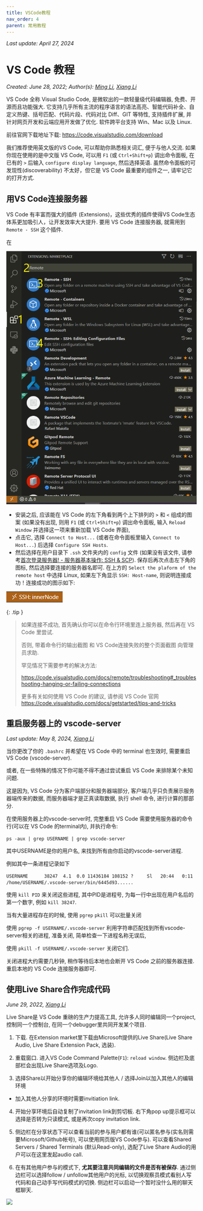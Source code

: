 ```yaml
---
title: VSCode教程
nav_order: 4
parent: 常用教程
---
```


*Last update: April 27, 2024*

# VS Code 教程

*Created: June 28, 2022; Author(s): [Ming Li](mailto:19300180127@fudan.edu.cn), [Xiang Li](mailto:646873166@qq.com)*

VS Code 全称 Visual Studio Code, 是微软出的一款轻量级代码编辑器, 免费、开源而且功能强大. 它支持几乎所有主流的程序语言的语法高亮、智能代码补全、自定义热键、括号匹配、代码片段、代码对比 Diff、GIT 等特性, 支持插件扩展, 并针对网页开发和云端应用开发做了优化. 软件跨平台支持 Win、Mac 以及 Linux.

前往官网下载地址下载: <https://code.visualstudio.com/download>

我们推荐使用英文版的VS Code, 可以帮助你熟悉相关词汇, 便于与他人交流. 如果你现在使用的是中文版 VS Code, 可以用 `F1` (或 `Ctrl+Shift+p`) 调出命令面板, 在已有的 `>` 后输入 `configure display language`, 然后选择英语. 虽然命令面板的可发现性(discoverability) 不太好，但它是 VS Code 最重要的组件之一, 请牢记它的打开方式.

## 用VS Code连接服务器

VS Code 有丰富而强大的插件 (Extensions)，这些优秀的插件使得VS Code生态体系更加吸引人，让开发效率大大提升. 要用 VS Code 连接服务器, 就需用到 `Remote - SSH` 这个插件.

在

![](/guide/figure/VSCode-extensions.png)

- 安装之后, 应该能在 VS Code 的左下角看到两个上下排列的 `>` 和 `<` 组成的图案 (如果没有出现, 则用 `F1` (或 `Ctrl+Shift+p`) 调出命令面板, 输入 `Reload Window` 并选择这一项来重新加载 VS Code 界面), 
- 点击它, 选择 `Connect to Host...` (或者在命令面板里输入 `Connect to Host...`) 后选择 `Configure SSH Hosts`. 
- 然后选择在用户目录下 `.ssh` 文件夹内的 `config` 文件 (如果没有该文件, 请参考[首次登录服务器! - 服务器基本操作: SSH & SCP](../knowledge/ssh)). 保存后再次点击左下角的图标, 然后选择要连接的服务器名即可. 在上方的 `Select the plaform of the remote host` 中选择 Linux, 如果左下角显示 `SSH: Host-name`, 则说明连接成功！连接成功的图示如下:

![](/guide/figure/VSCode-login-success.png)

{: .tip }
> 如果连接不成功, 首先确认你可以在命令行环境里连上服务器, 然后再在 VS Code 里尝试.
> 
> 否则, 带着命令行的输出截图 和 VS Code连接失败的整个页面截图 向管理员求助.
> 
> 罕见情况下需要参考的解决方法: 
>
> <https://code.visualstudio.com/docs/remote/troubleshooting#_troubleshooting-hanging-or-failing-connections>
> 
> 更多有关如何使用 VS Code 的建议, 请参阅 VS Code 官网 <https://code.visualstudio.com/docs/getstarted/tips-and-tricks>


## 重启服务器上的 vscode-server

*Last update: May 8, 2024, [Xiang Li](mailto:646873166@qq.com)*

当你更改了你的 `.bashrc` 并希望在 VS Code 中的 terminal 也生效时, 需要重启 VS Code (vscode-server).

或者, 在一些特殊的情况下你可能不得不通过尝试重启 VS Code 来排除某个未知问题.

这是因为, VS Code 分为客户端部分和服务器端部分, 客户端几乎只负责展示服务器端传来的数据, 而服务器端才是正真读取数据, 执行 shell 命令, 进行计算的那部分.

在使用服务器上的vscode-server时, 完整重启 VS Code 需要使用服务器的命令行(可以在 VS Code 的terminal内), 并执行命令:

```ps -aux | grep USERNAME | grep vscode-server```

其中USERNAME是你的用户名, 
来找到所有由你启动的vscode-server进程.

例如其中一条进程记录如下

```USERNAME      38247  4.1  0.0 11436184 108152 ?     Sl   20:44   0:11 /home/USERNAME/.vscode-server/bin/6445d93......```

使用 `kill PID` 来关闭这些进程, 其中PID是进程号, 为每一行中出现在用户名后的第一个数字, 例如 `kill 38247`.

当有大量进程存在的时候, 使用 `pgrep` `pkill` 可以批量关闭

使用 `pgrep -f USERNAME/.vscode-server` 利用字符串匹配找到所有vscode-server相关的进程, 准备关闭, 简单检查一下进程名称无误后,

使用 `pkill -f USERNAME/.vscode-server` 关闭它们.

关闭进程大约需要几秒钟, 稍作等待后本地也会断开 VS Code 之前的服务器连接. 重启本地的 VS Code 连接服务器即可.


## 使用Live Share合作完成代码

*June 29, 2022, [Xiang Li](mailto:646873166@qq.com)*

Live Share是 VS Code 重磅的生产力提高工具, 允许多人同时编辑同一个project, 控制同一个控制台, 在同一个debugger里共同开发某个项目.

1. 下载. 在Extension market里下载由Microsoft提供的Live Share(Live Share Audio, Live Share Extension Pack, 选装).

2. 重载窗口. 进入VS Code Command Palette(`F1`): `reload window`. 侧边栏及底部栏会出现Live Share选项及Logo.

3. 选择Share以开始分享你的编辑环境给其他人 / 选择Join以加入其他人的编辑环境

  - 加入其他人分享的环境时需要invitiation link.

4. 开始分享环境后自动复制了invitation link到剪切板. 右下角pop up提示框可以选择是否转为只读模式, 或是再次copy invitation link.

5. 侧边栏在分享状态下可以查看当前的参与用户都有谁(可以匿名参与(实名则需要Microsoft/Github帐号), 可以使用网页版VS Code参与). 可以查看Shared Servers / Shared Terminals (默认Read-only), 选配了Live Share Audio的用户可以在这里发起audio call.

6. 在有其他用户参与的模式下, **尤其要注意共同编辑的文件是否有被保存**. 通过侧边栏可以选择follow / unfollow其他用户的光标, 以切换观察员模式看别人写代码和自己动手写代码模式的切换. 侧边栏可以启动一个暂时没什么用的聊天框聊天.

![](/guide/figure/VSCode-LiveShare.png)
